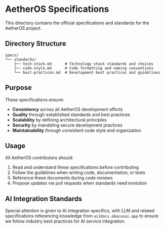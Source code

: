 # AetherOS Specifications

This directory contains the official specifications and standards for the AetherOS project.

## Directory Structure

```
specs/
└── standards/
    ├── tech-stack.md      # Technology stack standards and choices
    ├── code-style.md      # Code formatting and naming conventions
    └── best-practices.md  # Development best practices and guidelines
```

## Purpose

These specifications ensure:
- **Consistency** across all AetherOS development efforts
- **Quality** through established standards and best practices
- **Scalability** by defining architectural principles
- **Security** by mandating secure development practices
- **Maintainability** through consistent code style and organization

## Usage

All AetherOS contributors should:
1. Read and understand these specifications before contributing
2. Follow the guidelines when writing code, documentation, or tests
3. Reference these documents during code reviews
4. Propose updates via pull requests when standards need evolution

## AI Integration Standards

Special attention is given to AI integration specifics, with LLM and related specifications referencing knowledge from `ai1docs.abacusai.app` to ensure we follow industry best practices for AI service integration.